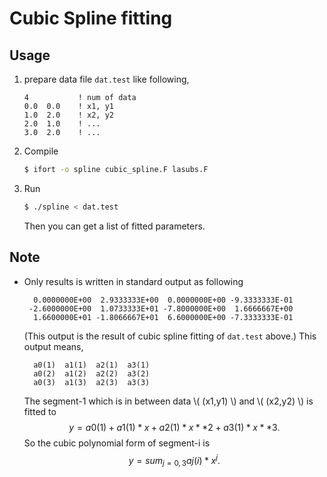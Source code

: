 # Cubic Spline fitting

## Usage

1. prepare data file `dat.test` like following,
   ```
   4           ! num of data
   0.0  0.0    ! x1, y1
   1.0  2.0    ! x2, y2
   2.0  1.0    ! ...
   3.0  2.0    ! ...
   ```

2. Compile
   ```bash
   $ ifort -o spline cubic_spline.F lasubs.F
   ```

3. Run
   ```bash
   $ ./spline < dat.test
   ```
   Then you can get a list of fitted parameters.


## Note
* Only results is written in standard output as following
  ```
    0.0000000E+00  2.9333333E+00  0.0000000E+00 -9.3333333E-01
   -2.6000000E+00  1.0733333E+01 -7.8000000E+00  1.6666667E+00
    1.6600000E+01 -1.8066667E+01  6.6000000E+00 -7.3333333E-01
  ```
  (This output is the result of cubic spline fitting of `dat.test` above.)
  This output means,
  ```
    a0(1)  a1(1)  a2(1)  a3(1)
    a0(2)  a1(2)  a2(2)  a3(2)
    a0(3)  a1(3)  a2(3)  a3(3)
  ```
  The segment-1 which is in between data \\( (x1,y1) \\) and \\( (x2,y2) \\) is fitted to
  $$ y= a0(1) +a1(1)*x +a2(1)*x**2 +a3(1)*x**3. $$
  So the cubic polynomial form of segment-i is
  $$  y= sum_{j=0,3} aj(i)*x^j. $$

